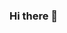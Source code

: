### Hi there 👋

<!--
**ZhaoFelix/ZhaoFelix** is a ✨ _special_ ✨ repository because its `README.md` (this file) appears on your GitHub profile.

#### 你好，我是Felix。欢迎来到我的GitHub主页 🥳 🥳 🥳

🦅
